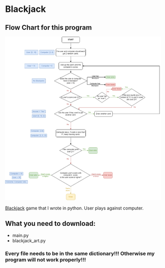 # Blackjack
## Flow Chart for this program
<img src ='./flow_chart/Blackjack-Flow_Chart.png' width='1000'>

[Blackjack](https://en.wikipedia.org/wiki/Blackjack) game that I wrote in python. User plays against computer.
## What you need to download:
- main.py
- blackjack_art.py
### Every file needs to be in the same dictionary!!! Otherwise my program will not work properly!!!
